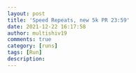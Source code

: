 ```yaml
---
layout: post
title: 'Speed Repeats, new 5k PR 23:59'
date: 2021-12-22 16:17:58
author: multishiv19
comments: true
category: [runs]
tags: [Run]
description: 
---
```


<div width='100%' class='strava-embed-placeholder' data-embed-type='activity' data-embed-id='6413425454'></div>
<script src='https://strava-embeds.com/embed.js'></script>
